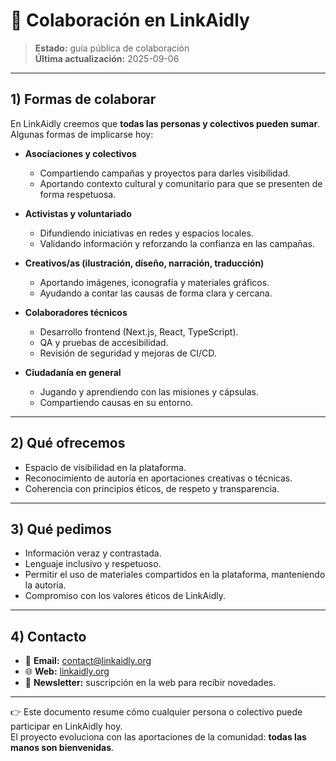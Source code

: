 


# 🤝 Colaboración en LinkAidly

> **Estado:** guía pública de colaboración  
> **Última actualización:** 2025-09-06

---

## 1) Formas de colaborar

En LinkAidly creemos que **todas las personas y colectivos pueden sumar**.  
Algunas formas de implicarse hoy:

- **Asociaciones y colectivos**  
  - Compartiendo campañas y proyectos para darles visibilidad.  
  - Aportando contexto cultural y comunitario para que se presenten de forma respetuosa.  

- **Activistas y voluntariado**  
  - Difundiendo iniciativas en redes y espacios locales.  
  - Validando información y reforzando la confianza en las campañas.  

- **Creativos/as (ilustración, diseño, narración, traducción)**  
  - Aportando imágenes, iconografía y materiales gráficos.  
  - Ayudando a contar las causas de forma clara y cercana.  

- **Colaboradores técnicos**  
  - Desarrollo frontend (Next.js, React, TypeScript).  
  - QA y pruebas de accesibilidad.  
  - Revisión de seguridad y mejoras de CI/CD.  

- **Ciudadanía en general**  
  - Jugando y aprendiendo con las misiones y cápsulas.  
  - Compartiendo causas en su entorno.  

---

## 2) Qué ofrecemos

- Espacio de visibilidad en la plataforma.  
- Reconocimiento de autoría en aportaciones creativas o técnicas.  
- Coherencia con principios éticos, de respeto y transparencia.  

---

## 3) Qué pedimos

- Información veraz y contrastada.  
- Lenguaje inclusivo y respetuoso.  
- Permitir el uso de materiales compartidos en la plataforma, manteniendo la autoría.  
- Compromiso con los valores éticos de LinkAidly.  

---

## 4) Contacto

- 📩 **Email:** contact@linkaidly.org  
- 🌐 **Web:** [linkaidly.org](https://linkaidly.org)  
- 📰 **Newsletter:** suscripción en la web para recibir novedades.  

---

👉 Este documento resume cómo cualquier persona o colectivo puede participar en LinkAidly hoy.  
El proyecto evoluciona con las aportaciones de la comunidad: **todas las manos son bienvenidas**.